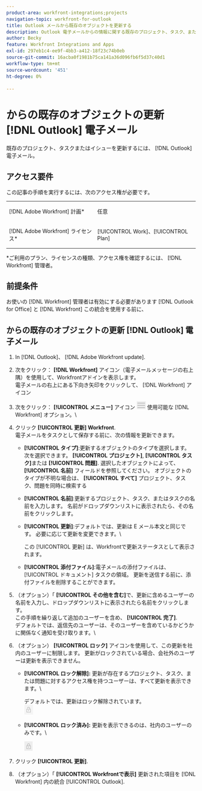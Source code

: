 ```yaml
---
product-area: workfront-integrations;projects
navigation-topic: workfront-for-outlook
title: Outlook メールから既存のオブジェクトを更新する
description: Outlook 電子メールからの情報に関する既存のプロジェクト、タスク、またはイシューを更新できます。
author: Becky
feature: Workfront Integrations and Apps
exl-id: 297eb1c4-ee9f-4bb3-a412-18f23c74b0eb
source-git-commit: 16acba0f1981b75ca141a36d096fb6f5d37c40d1
workflow-type: tm+mt
source-wordcount: '451'
ht-degree: 0%

---
```


# からの既存のオブジェクトの更新 [!DNL Outlook] 電子メール

既存のプロジェクト、タスクまたはイシューを更新するには、 [!DNL Outlook] 電子メール。

## アクセス要件

この記事の手順を実行するには、次のアクセス権が必要です。

<table style="table-layout:auto"> 
 <col> 
 <col> 
 <tbody> 
  <tr> 
   <td role="rowheader">[!DNL Adobe Workfront] 計画*</td> 
   <td> <p>任意</p> </td> 
  </tr> 
  <tr> 
   <td role="rowheader">[!DNL Adobe Workfront] ライセンス*</td> 
   <td> <p>[!UICONTROL Work]、[!UICONTROL Plan]</p> </td> 
  </tr> 
 </tbody> 
</table>

&#42;ご利用のプラン、ライセンスの種類、アクセス権を確認するには、 [!DNL Workfront] 管理者。

## 前提条件

お使いの [!DNL Workfront] 管理者は有効にする必要があります [!DNL Outlook for Office] と [!DNL Workfront] この統合を使用する前に、

## からの既存のオブジェクトの更新 [!DNL Outlook] 電子メール

1. In [!DNL Outlook]、 [!DNL Adobe Workfront update].
1. 次をクリック： **[!DNL Workfront]** アイコン（電子メールメッセージの右上隅）を使用して、Workfrontアドインを表示します。\
   電子メールの右上にある下向き矢印をクリックして、 [!DNL Workfront] アイコン

1. 次をクリック： **[!UICONTROL メニュー]** アイコン ![o365_addin_menu_icon.png](assets/o365-addin-menu2-icon.png) 使用可能な [!DNL Workfront] オプション。\


1. クリック **[!UICONTROL 更新] Workfront**.\
   電子メールをタスクとして保存する前に、次の情報を更新できます。

   * **[!UICONTROL タイプ]**:更新するオブジェクトのタイプを選択します。 次を選択できます。 **[!UICONTROL プロジェクト]**, **[!UICONTROL タスク]**&#x200B;または **[!UICONTROL 問題]**. 選択したオブジェクトによって、 **[!UICONTROL 名前]** フィールドを参照してください。 オブジェクトのタイプが不明な場合は、 **[!UICONTROL すべて]** プロジェクト、タスク、問題を同時に検索する

   * **[!UICONTROL 名前]**:更新するプロジェクト、タスク、またはタスクの名前を入力します。 名前がドロップダウンリストに表示されたら、その名前をクリックします。
   * **[!UICONTROL 更新]**:デフォルトでは、更新は E メール本文と同じです。 必要に応じて更新を変更できます。\

      この [!UICONTROL 更新] は、Workfrontで更新ステータスとして表示されます。

   * **[!UICONTROL 添付ファイル]**:電子メールの添付ファイルは、 [!UICONTROL ドキュメント] タスクの領域。 更新を送信する前に、添付ファイルを削除することができます。

1. （オプション）「 **[!UICONTROL その他を含む]**&#x200B;で、更新に含めるユーザーの名前を入力し、ドロップダウンリストに表示されたら名前をクリックします。\
   この手順を繰り返して追加のユーザーを含め、 **[!UICONTROL 完了]**.\
   デフォルトでは、返信先のユーザーは、そのユーザーを含めているかどうかに関係なく通知を受け取ります。\

1. （オプション） **[!UICONTROL ロック]** アイコンを使用して、この更新を社内のユーザーに制限します。 更新がロックされている場合、会社外のユーザーは更新を表示できません。

   * **[!UICONTROL ロック解除]:** 更新が存在するプロジェクト、タスク、または問題に対するアクセス権を持つユーザーは、すべて更新を表示できます。\

      デフォルトでは、更新はロック解除されています。\
      ![o365_addin_unlock.png](assets/o365-addin-unlock.png)

   * **[!UICONTROL ロック済み]:** 更新を表示できるのは、社内のユーザーのみです。\

      ![o365_addin_lock.png](assets/o365-addin-lock.png)

1. クリック **[!UICONTROL 更新]**.
1. （オプション）「 **[!UICONTROL Workfrontで表示]** 更新された項目を [!DNL Workfront] 内の統合 [!UICONTROL Outlook].
